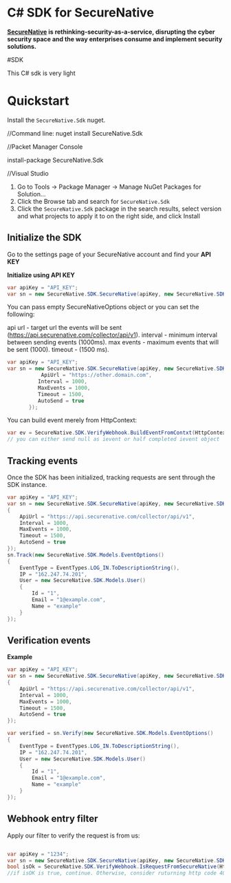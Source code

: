 
# C# SDK for SecureNative


**[SecureNative](https://www.securenative.com/) is rethinking-security-as-a-service, disrupting the cyber security space and the way enterprises consume and implement security solutions.**


#SDK

This C# sdk is very light

# Quickstart

Install the `SecureNative.Sdk` nuget.
 
//Command line:
nuget install SecureNative.Sdk

//Packet Manager Console

 install-package SecureNative.Sdk

//Visual Studio

1. Go to Tools -> Package Manager -> Manage NuGet Packages for Solution...
2. Click the Browse tab and search for `SecureNative.Sdk`
3. Click the `SecureNative.Sdk` package in the search results, select version and what projects to apply it to on the right side, and click Install

## Initialize the SDK

Go to the settings page of your SecureNative account and find your **API KEY**

**Initialize using API KEY**

```csharp
var apiKey = "API_KEY";
var sn = new SecureNative.SDK.SecureNative(apiKey, new SecureNative.SDK.Models.SecureNativeOptions());
```

You can pass empty SecureNativeOptions object or you can set the following:

   api url - target url the events will be sent (https://api.securenative.com/collector/api/v1).
   interval - minimum interval between sending events (1000ms).
   max events - maximum events that will be sent (1000).
   timeout - (1500 ms).

 ```csharp
var apiKey = "API_KEY";
var sn = new SecureNative.SDK.SecureNative(apiKey, new SecureNative.SDK.Models.SecureNativeOptions(){
            ApiUrl = "https://other.domain.com",
           Interval = 1000,
           MaxEvents = 1000,
           Timeout = 1500,
           AutoSend = true
        });
```

You can build event merely from HttpContext:

```csharp
var ev = SecureNative.SDK.VerifyWebhook.BuildEventFromContxt(HttpContext.Current, null);
// you can either send null as ievent or half completed ievent object  
```


## Tracking events

Once the SDK has been initialized, tracking requests are sent through the SDK instance.
```csharp
var apiKey = "API_KEY";
var sn = new SecureNative.SDK.SecureNative(apiKey, new SecureNative.SDK.Models.SecureNativeOptions()
{
    ApiUrl = "https://api.securenative.com/collector/api/v1",
    Interval = 1000,
    MaxEvents = 1000,
    Timeout = 1500,
    AutoSend = true
});
sn.Track(new SecureNative.SDK.Models.EventOptions()
{
    EventType = EventTypes.LOG_IN.ToDescriptionString(),
    IP = "162.247.74.201",
    User = new SecureNative.SDK.Models.User()
    {
        Id = "1",
        Email = "1@example.com",
        Name = "example"
    }
});
```




## Verification events

**Example**

```csharp
var apiKey = "API_KEY";
var sn = new SecureNative.SDK.SecureNative(apiKey, new SecureNative.SDK.Models.SecureNativeOptions()
{
    ApiUrl = "https://api.securenative.com/collector/api/v1",
    Interval = 1000,
    MaxEvents = 1000,
    Timeout = 1500,
    AutoSend = true
});

var verified = sn.Verify(new SecureNative.SDK.Models.EventOptions()
{
    EventType = EventTypes.LOG_IN.ToDescriptionString(),
    IP = "162.247.74.201",
    User = new SecureNative.SDK.Models.User()
    {
        Id = "1",
        Email = "1@example.com",
        Name = "example"
    }
});
```

## Webhook entry filter

Apply our filter to verify the request is from us:
```csharp

var apiKey = "1234";
var sn = new SecureNative.SDK.SecureNative(apiKey, new SecureNative.SDK.Models.SecureNativeOptions());
bool isOk = SecureNative.SDK.VerifyWebhook.IsRequestFromSecureNative(HttpContext.Current, apiKey);
//if isOK is true, continue. Otherwise, consider ruturning http code 401. 





